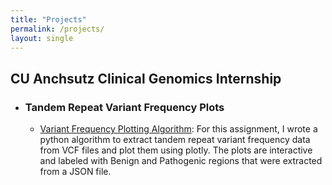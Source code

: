 ```yaml
---
title: "Projects"
permalink: /projects/
layout: single
---
```


## CU Anchsutz Clinical Genomics Internship
- ### Tandem Repeat Variant Frequency Plots
    - [Variant Frequency Plotting Algorithm](https://github.com/anneliset47/anneliset47.github.io/blob/main/Projects/Anschutz_PlottingAlgorithm_88sampless.py): For this assignment, I wrote a python algorithm to extract tandem repeat variant frequency data from VCF files and plot them using plotly. The plots are interactive and labeled with Benign and Pathogenic regions that were extracted from a JSON file. 